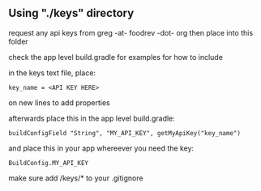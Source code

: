 ## Using "./keys" directory

request any api keys from greg -at- foodrev -dot- org
then place into this folder

check the app level build.gradle for examples for how to include

in the keys text file, place:

`key_name = <API KEY HERE>`

on new lines to add properties


afterwards place this in the app level build.gradle:

`buildConfigField "String", "MY_API_KEY", getMyApiKey("key_name")`

and place this in your app whereever you need the key:

`BuildConfig.MY_API_KEY`

make sure add /keys/*  to your .gitignore
